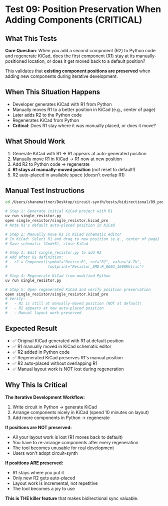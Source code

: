 # Test 09: Position Preservation When Adding Components (CRITICAL)

## What This Tests

**Core Question**: When you add a second component (R2) to Python code and regenerate KiCad, does the first component (R1) stay at its manually-positioned location, or does it get moved back to a default position?

This validates that **existing component positions are preserved** when adding new components during iterative development.

## When This Situation Happens

- Developer generates KiCad with R1 from Python
- Manually moves R1 to a better position in KiCad (e.g., center of page)
- Later adds R2 to the Python code
- Regenerates KiCad from Python
- **Critical**: Does R1 stay where it was manually placed, or does it move?

## What Should Work

1. Generate KiCad with R1 → R1 appears at auto-generated position
2. Manually move R1 in KiCad → R1 now at new position
3. Add R2 to Python code → regenerate
4. **R1 stays at manually-moved position** (not reset to default!)
5. R2 auto-placed in available space (doesn't overlap R1)

## Manual Test Instructions

```bash
cd /Users/shanemattner/Desktop/circuit-synth/tests/bidirectional/09_position_preservation

# Step 1: Generate initial KiCad project with R1
uv run single_resistor.py
open single_resistor/single_resistor.kicad_pro
# Note R1's default auto-placed position in KiCad

# Step 2: Manually move R1 in KiCad schematic editor
# In KiCad: Select R1 and drag to new position (e.g., center of page)
# Save schematic (Cmd+S), close KiCad

# Step 3: Edit single_resistor.py to add R2
# Add after R1 definition:
#   r2 = Component(symbol="Device:R", ref="R2", value="4.7k",
#                  footprint="Resistor_SMD:R_0603_1608Metric")

# Step 4: Regenerate KiCad from modified Python
uv run single_resistor.py

# Step 5: Open regenerated KiCad and verify position preservation
open single_resistor/single_resistor.kicad_pro
# Verify:
#   - R1 is still at manually-moved position (NOT at default)
#   - R2 appears at new auto-placed position
#   - Manual layout work preserved
```

## Expected Result

- ✅ Original KiCad generated with R1 at default position
- ✅ R1 manually moved in KiCad schematic editor
- ✅ R2 added in Python code
- ✅ Regenerated KiCad preserves R1's manual position
- ✅ R2 auto-placed without overlapping R1
- ✅ Manual layout work is NOT lost during regeneration

## Why This Is Critical

**The Iterative Development Workflow:**
1. Write circuit in Python → generate KiCad
2. Arrange components nicely in KiCad (spend 10 minutes on layout)
3. Add more components in Python → regenerate

**If positions are NOT preserved:**
- All your layout work is lost (R1 moves back to default)
- You have to re-arrange components after every regeneration
- The tool becomes unusable for real development
- Users won't adopt circuit-synth

**If positions ARE preserved:**
- R1 stays where you put it
- Only new R2 gets auto-placed
- Layout work is incremental, not repetitive
- The tool becomes a joy to use

**This is THE killer feature** that makes bidirectional sync valuable.
